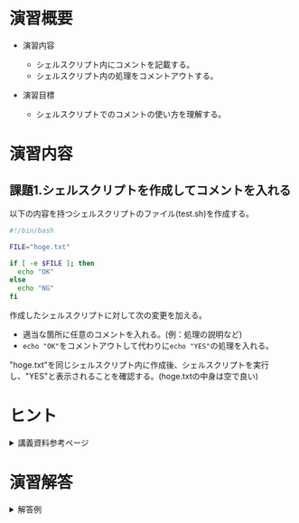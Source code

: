 # 演習概要
- 演習内容
  - シェルスクリプト内にコメントを記載する。
  - シェルスクリプト内の処理をコメントアウトする。

- 演習目標
  - シェルスクリプトでのコメントの使い方を理解する。

# 演習内容

## 課題1.シェルスクリプトを作成してコメントを入れる
以下の内容を持つシェルスクリプトのファイル(test.sh)を作成する。  

``` sh
#!/bin/bash

FILE="hoge.txt"

if [ -e $FILE ]; then
  echo "OK"
else
  echo "NG"
fi
```

作成したシェルスクリプトに対して次の変更を加える。  
  - 適当な箇所に任意のコメントを入れる。(例：処理の説明など)
  - `echo "OK"`をコメントアウトして代わりに`echo "YES"`の処理を入れる。

"hoge.txt"を同じシェルスクリプト内に作成後、シェルスクリプトを実行し、"YES"と表示されることを確認する。(hoge.txtの中身は空で良い)  

# ヒント
<details><summary>講義資料参考ページ</summary><div>

- メタキャラクタ
  - p90
</div></details>

# 演習解答  

<details><summary>解答例</summary><div>

## 課題1.シェルスクリプトを作成してコメントを入れる　解答例
シェルスクリプトファイル"test.sh"をエディタから作成し、下記の内容を書き込む。  

``` sh
#!/bin/bash
FILE="hoge.txt"　# 確認対象のファイルを指定

# hoge.txtが存在する場合は"YES",存在しない場合は"NG"を出力
if [ -e $FILE ]; then
  #echo "OK"
  echo "YES"
else
  echo "NG"
fi
```

次のコマンドを実行して、hoge.txtを作成する。  

```
$ touch hoge.txt
```

test.shを実行する。  

```
$ bash test.sh
```

以下の内容がターミナル上に表示されていることを確認。  

```
YES
```

</div></details>
